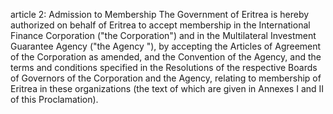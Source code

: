 article 2: Admission to Membership
The Government of Eritrea is hereby authorized on behalf of Eritrea to accept membership in the International Finance Corporation (&quot;the Corporation&quot;) and in the Multilateral Investment Guarantee Agency (&quot;the Agency &quot;), by accepting the Articles of Agreement of the Corporation as amended, and the Convention of the Agency, and the terms and conditions specified in the Resolutions of the respective Boards of Governors of the Corporation and the Agency, relating to membership of Eritrea in these organizations (the text of which are given in Annexes I and II of this Proclamation). 
<ul>
</ul>